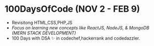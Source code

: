 # 100DaysOfCode (NOV 2 - FEB 9)

- Revisitong HTML,CSS,PHP,JS
- *Focus on learning new concepts like ReactJS, NodeJS, & MongoDB (MERN STACK DEVELOPMENT)*
- 100 Days with DSA ✨ in codechef,hackerrank and codedazzler.
